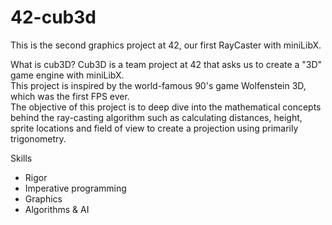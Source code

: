# 42-cub3d

This is the second graphics project at 42, our first RayCaster with miniLibX.

What is cub3D?
Cub3D is a team project at 42 that asks us to create a "3D" game engine with miniLibX.<br>
This project is inspired by the world-famous 90's game Wolfenstein 3D, which was the first FPS ever.<br>
The objective of this project is to deep dive into the mathematical concepts behind the ray-casting algorithm such as calculating distances, height, sprite locations and field of view to create a projection using primarily trigonometry.<br>

Skills
- Rigor
- Imperative programming
- Graphics
- Algorithms & AI
